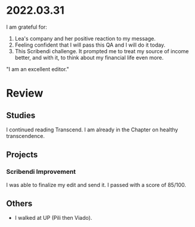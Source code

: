 # 2022.03.31

I am grateful for:

1. Lea's company and her positive reaction to my message.
2. Feeling confident that I will pass this QA and I will do it today.
3. This Scribendi challenge. It prompted me to treat my source of income better, and with it, to think about my financial life even more.

"I am an excellent editor."

# Review

## Studies

I continued reading Transcend. I am already in the Chapter on healthy transcendence.

## Projects

### Scribendi Improvement

I was able to finalize my edit and send it. I passed with a score of 85/100.

## Others

- I walked at UP (Pili then Viado).

